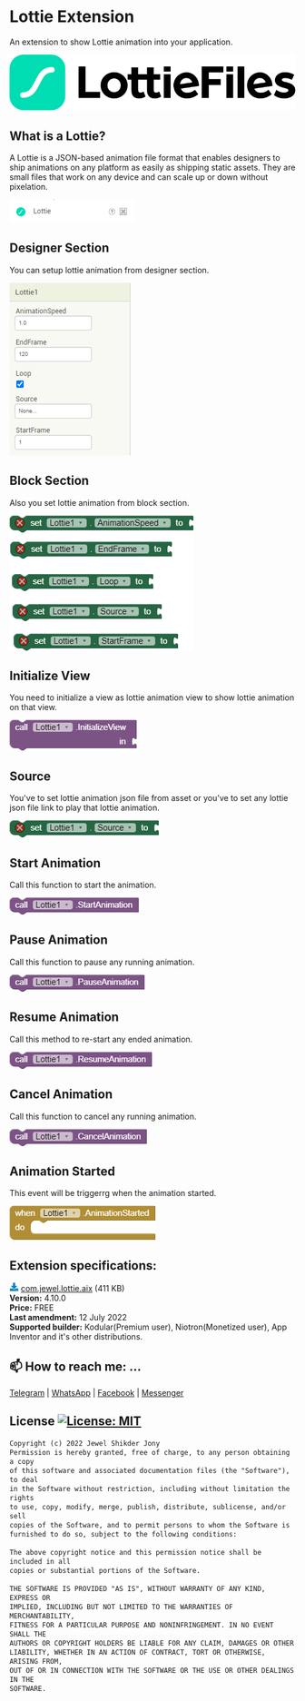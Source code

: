 # Lottie Extension
An extension to show Lottie animation into your application.

<img src="https://github.com/jewelshkjony/Lottie/raw/main/images/lottiefiles-logo.png"/>

## What is a Lottie?
A Lottie is a JSON-based animation file format that enables designers to ship animations on any platform as easily as shipping static assets. They are small files that work on any device and can scale up or down without pixelation.

<img src="https://github.com/jewelshkjony/Lottie/raw/main/images/image.png"/>

## Designer Section
You can setup lottie animation from designer section.

<img src="https://github.com/jewelshkjony/Lottie/raw/main/images/Designer-section.png"/>

## Block Section
Also you set lottie animation from block section.

<img src="https://github.com/jewelshkjony/Lottie/raw/main/images/Block-section.png"/>

## Initialize View
You need to initialize a view as lottie animation view to show lottie animation on that view.

<img src="https://github.com/jewelshkjony/Lottie/raw/main/images/InitializeView.png"/>

## Source
You've to set lottie animation json file from asset or you've to set any lottie json file link to play that lottie animation.

<img src="https://github.com/jewelshkjony/Lottie/raw/main/images/Source.png"/>

## Start Animation
Call this function to start the animation.

<img src="https://github.com/jewelshkjony/Lottie/raw/main/images/StartAnimation.png"/>

## Pause Animation
Call this function to pause any running animation.

<img src="https://github.com/jewelshkjony/Lottie/raw/main/images/PauseAnimation.png"/>

## Resume Animation
Call this method to re-start any ended animation.

<img src="https://github.com/jewelshkjony/Lottie/raw/main/images/ResumeAnimation.png"/>

## Cancel Animation
Call this function to cancel any running animation.


<img src="https://github.com/jewelshkjony/Lottie/raw/main/images/CancelAnimation.png"/>

## Animation Started
This event will be triggerrg when the animation started.

<img src="https://github.com/jewelshkjony/Lottie/raw/main/images/AnimationStarted.png"/>






<img src=""/>
<img src=""/>
<img src=""/>
<img src=""/>
<img src=""/>
<img src=""/>
<img src=""/>
<img src=""/>

## Extension specifications:
<img src="https://github.com/jewelshkjony/StartappAds/raw/main/images/download-icon.png"/> <a href="https://github.com/jewelshkjony/Lottie/releases/download/v3.5.0/com.jewel.lottie.aix">com.jewel.lottie.aix</a> (411 KB) \
<b>Version:</b> 4.10.0\
<b>Price:</b> FREE\
<b>Last amendment:</b> 12 July 2022\
<b>Supported builder:</b> Kodular(Premium user), Niotron(Monetized user),  App Inventor and it's other distributions.

## 📫 How to reach me: ...

<a href="https://t.me/jewelshkjony">Telegram</a> | <a href="https://wa.me/8801775668913">WhatsApp</a> | <a href="https://fb.com/jewelshkjony">Facebook</a> | <a href="https://m.me/jewelshkjony">Messenger</a>

## License [![License: MIT](https://img.shields.io/badge/License-MIT-yellow.svg)](https://opensource.org/licenses/MIT)
    Copyright (c) 2022 Jewel Shikder Jony
    Permission is hereby granted, free of charge, to any person obtaining a copy
    of this software and associated documentation files (the "Software"), to deal
    in the Software without restriction, including without limitation the rights
    to use, copy, modify, merge, publish, distribute, sublicense, and/or sell
    copies of the Software, and to permit persons to whom the Software is
    furnished to do so, subject to the following conditions:
    
    The above copyright notice and this permission notice shall be included in all
    copies or substantial portions of the Software.
    
    THE SOFTWARE IS PROVIDED "AS IS", WITHOUT WARRANTY OF ANY KIND, EXPRESS OR
    IMPLIED, INCLUDING BUT NOT LIMITED TO THE WARRANTIES OF MERCHANTABILITY,
    FITNESS FOR A PARTICULAR PURPOSE AND NONINFRINGEMENT. IN NO EVENT SHALL THE
    AUTHORS OR COPYRIGHT HOLDERS BE LIABLE FOR ANY CLAIM, DAMAGES OR OTHER
    LIABILITY, WHETHER IN AN ACTION OF CONTRACT, TORT OR OTHERWISE, ARISING FROM,
    OUT OF OR IN CONNECTION WITH THE SOFTWARE OR THE USE OR OTHER DEALINGS IN THE
    SOFTWARE.
